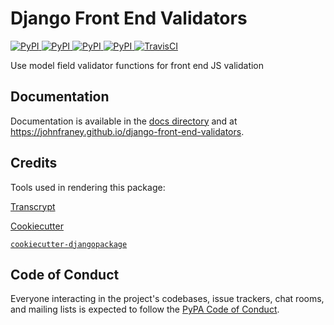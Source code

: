 # Django Front End Validators

[
![PyPI](https://img.shields.io/pypi/v/django-front-end-validators.svg)
![PyPI](https://img.shields.io/pypi/pyversions/django-front-end-validators.svg)
![PyPI](https://img.shields.io/pypi/djversions/django-front-end-validators.svg)
![PyPI](https://img.shields.io/pypi/l/django-front-end-validators.svg)
](https://pypi.org/project/django-front-end-validators/)
[![TravisCI](https://travis-ci.org/johnfraney/django-front-end-validators.svg?branch=master)](https://travis-ci.org/johnfraney/django-front-end-validators)

Use model field validator functions for front end JS validation


## Documentation

Documentation is available in the [docs directory](./docs/index.md) and at https://johnfraney.github.io/django-front-end-validators.


## Credits

Tools used in rendering this package:

[Transcrypt](http://www.transcrypt.org/)

[Cookiecutter](https://github.com/audreyr/cookiecutter)

[`cookiecutter-djangopackage`](https://github.com/pydanny/cookiecutter-djangopackage)



## Code of Conduct

Everyone interacting in the project's codebases, issue trackers, chat rooms, and mailing lists is expected to follow the [PyPA Code of Conduct](https://www.pypa.io/en/latest/code-of-conduct/).

